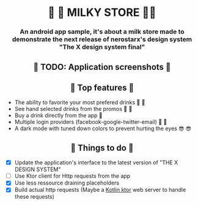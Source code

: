 # <div align="center" >:milk_glass: 🧡 MILKY STORE 🧡:milk_glass:</div>
### <div align="center" > An android app sample, it's about a milk store made to demonstrate the next release of nerostarx's design system "The X design system final" </div>


## <div align="center" >:milk_glass: TODO: Application screenshots :milk_glass: </div>


## <div align="center" > :milk_glass: Top features :milk_glass: </div>

* The ability to favorite your most prefered drinks :bubble_tea: :bubble_tea:
* See hand selected drinks from the promos :strawberry: :bubble_tea: 
* Buy a drink directly from the app :money_mouth_face:
* Multiple login providers (facebook-google-twitter-email) :muscle: :muscle:
* A dark mode with tuned down colors to prevent hurting the eyes :sunglasses: :sunglasses:

## <div align="center" > :milk_glass: Things to do :milk_glass: </div>

- [X] Update the application's interface to the latest version of "THE X DESIGN SYSTEM"
- [ ] Use Ktor client for Http requests from the app
- [X] Use less ressource draining placeholders
- [X] Build actual http requests (Maybe a [Kotlin ktor](https://ktor.io) web server to handle these requests)

